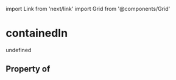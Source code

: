 import Link from 'next/link'
import Grid from '@components/Grid'

# containedIn

undefined

## Property of



